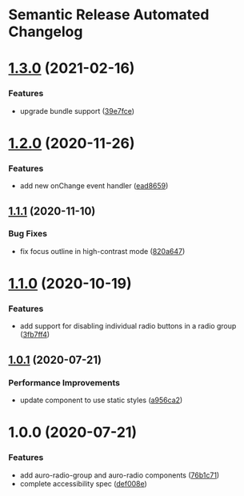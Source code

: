 # Semantic Release Automated Changelog

# [1.3.0](https://github.com/AlaskaAirlines/auro-radio/compare/v1.2.0...v1.3.0) (2021-02-16)


### Features

* upgrade bundle support ([39e7fce](https://github.com/AlaskaAirlines/auro-radio/commit/39e7fcedd678ed24157145a823350f8b90038902))

# [1.2.0](https://github.com/AlaskaAirlines/auro-radio/compare/v1.1.1...v1.2.0) (2020-11-26)


### Features

* add new onChange event handler ([ead8659](https://github.com/AlaskaAirlines/auro-radio/commit/ead8659bba617f95af43763837cbf812e5c3e82a))

## [1.1.1](https://github.com/AlaskaAirlines/auro-radio/compare/v1.1.0...v1.1.1) (2020-11-10)


### Bug Fixes

* fix focus outline in high-contrast mode ([820a647](https://github.com/AlaskaAirlines/auro-radio/commit/820a647433bbac9591e2116bde931e9f222d1c31))

# [1.1.0](https://github.com/AlaskaAirlines/auro-radio/compare/v1.0.1...v1.1.0) (2020-10-19)


### Features

* add support for disabling individual radio buttons in a radio group ([3fb7ff4](https://github.com/AlaskaAirlines/auro-radio/commit/3fb7ff47808b0a589c15db23b6258d5c79e2888a))

## [1.0.1](https://github.com/AlaskaAirlines/auro-radio/compare/v1.0.0...v1.0.1) (2020-07-21)


### Performance Improvements

* update component to use static styles ([a956ca2](https://github.com/AlaskaAirlines/auro-radio/commit/a956ca2fbc906ab76fcad9c7005cce6b259e6be9))

# 1.0.0 (2020-07-21)


### Features

* add auro-radio-group and auro-radio components ([76b1c71](https://github.com/AlaskaAirlines/auro-radio/commit/76b1c714857aa022c171a40c64afc94505b6a4f8))
* complete accessibility spec ([def008e](https://github.com/AlaskaAirlines/auro-radio/commit/def008e74ad0013709b8b2a9738af040d9839570))
